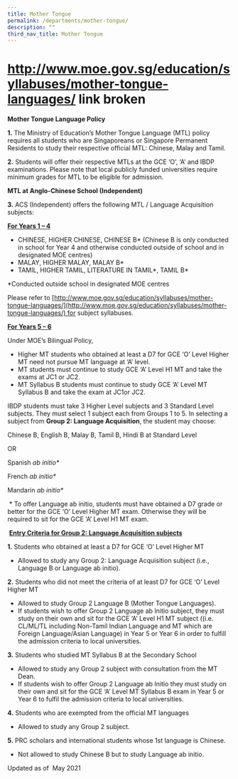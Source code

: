 ```yaml
---
title: Mother Tongue
permalink: /departments/mother-tongue/
description: ""
third_nav_title: Mother Tongue
---
```


# http://www.moe.gov.sg/education/syllabuses/mother-tongue-languages/ link broken

**Mother Tongue Language Policy**

**1\.** The Ministry of Education’s Mother Tongue Language (MTL) policy requires all students who are Singaporeans or Singapore Permanent Residents to study their respective official MTL: Chinese, Malay and Tamil.

**2\.** Students will offer their respective MTLs at the GCE ‘O’, ‘A’ and IBDP examinations. Please note that local publicly funded universities require minimum grades for MTL to be eligible for admission.

**MTL at Anglo-Chinese School (Independent)**

**3\.** ACS (Independent) offers the following MTL / Language Acquisition subjects:

**<u>For Years 1 – 4</u>**

*   CHINESE, HIGHER CHINESE, CHINESE B\* (Chinese B is only conducted in school for Year 4 and otherwise conducted outside of school and in designated MOE centres)
*   MALAY, HIGHER MALAY, MALAY B\*
*   TAMIL, HIGHER TAMIL, LITERATURE IN TAMIL\*, TAMIL B\*

\*Conducted outside school in designated MOE centres

Please refer to [http://www.moe.gov.sg/education/syllabuses/mother-tongue-languages/](http://www.moe.gov.sg/education/syllabuses/mother-tongue-languages/) for subject syllabuses.

**<u>For Years 5 – 6</u>**

Under MOE’s Bilingual Policy,

*   Higher MT students who obtained at least a D7 for GCE ‘O’ Level Higher MT need not pursue MT language at ‘A’ level.
*   MT students must continue to study GCE ‘A’ Level H1 MT and take the exams at JC1 or JC2.
*   MT Syllabus B students must continue to study GCE ‘A’ Level MT Syllabus B and take the exam at JC1or JC2.

IBDP students must take 3 Higher Level subjects and 3 Standard Level subjects. They must select 1 subject each from Groups 1 to 5. In selecting a subject from **Group 2: Language Acquisition**, the student may choose:

Chinese B, English B, Malay B, Tamil B, Hindi B at Standard Level

OR

Spanish _ab initio\*_

French _ab initio\*_

Mandarin _ab initio\*_

 \* To offer Language ab initio, students must have obtained a D7 grade or better for the GCE ‘O’ Level Higher MT exam. Otherwise they will be required to sit for the GCE ‘A’ Level H1 MT exam.

 **<u>Entry Criteria for Group 2: Language Acquisition subjects</u>**

**1\.** Students who obtained at least a D7 for GCE ‘O’ Level Higher MT

*   Allowed to study any Group 2: Language Acquisition subject (i.e., Language B or Language ab initio).

**2\.** Students who did not meet the criteria of at least D7 for GCE ‘O’ Level Higher MT

*   Allowed to study Group 2 Language B (Mother Tongue Languages).
*   If students wish to offer Group 2 Language ab Initio subject, they must study on their own and sit for the GCE ‘A’ Level H1 MT subject ((i.e. CL/ML/TL including Non-Tamil Indian Language and MT which are Foreign Language/Asian Language) in Year 5 or Year 6 in order to fulfill the admission criteria to local universities.

**3\.** Students who studied MT Syllabus B at the Secondary School

*   Allowed to study any Group 2 subject with consultation from the MT Dean.
*   If students wish to offer Group 2 Language ab Initio they must study on their own and sit for the GCE ‘A’ Level MT Syllabus B exam in Year 5 or Year 6 to fulfil the admission criteria to local universities.

**4\.** Students who are exempted from the official MT languages

*   Allowed to study any Group 2 subject.

**5\.** PRC scholars and international students whose 1st language is Chinese.

*   Not allowed to study Chinese B but to study Language ab initio.

Updated as of  May 2021